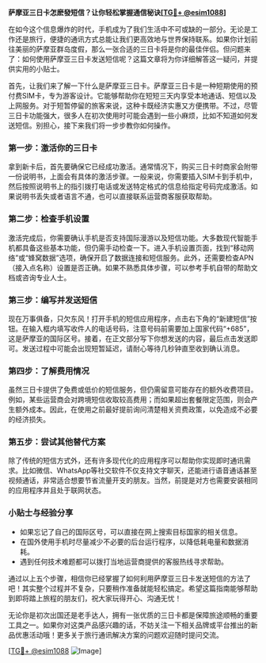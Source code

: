 **萨摩亚三日卡怎麽發短信？让你轻松掌握通信秘诀[[TG💪+ @esim1088](https://t.me/s/esim1088)]**

在如今这个信息爆炸的时代，手机成为了我们生活中不可或缺的一部分。无论是工作还是旅行，便捷的通讯方式总能让我们更高效地与世界保持联系。如果你计划前往美丽的萨摩亚群岛度假，那么一张合适的三日卡将是你的最佳伴侣。但问题来了：如何使用萨摩亚三日卡发送短信呢？这篇文章将为你详细解答这一疑问，并提供实用的小贴士。

首先，让我们来了解一下什么是萨摩亚三日卡。萨摩亚三日卡是一种短期使用的预付费SIM卡，专为游客设计。它能够帮助你在短短三天内享受本地通话、短信以及上网服务。对于短暂停留的旅客来说，这种卡既经济实惠又方便携带。不过，尽管三日卡功能强大，很多人在初次使用时可能会遇到一些小麻烦，比如不知道如何发送短信。别担心，接下来我们将一步步教你如何操作。

### **第一步：激活你的三日卡**
拿到新卡后，首先要确保它已经成功激活。通常情况下，购买三日卡时商家会附带一份说明书，上面会有具体的激活步骤。一般来说，你需要插入SIM卡到手机中，然后按照说明书上的指引拨打电话或发送特定格式的信息给指定号码完成激活。如果说明书丢失或者语言不通，也可以直接联系运营商客服获取帮助。

### **第二步：检查手机设置**
激活完成后，你需要确认手机是否支持国际漫游以及短信功能。大多数现代智能手机都具备这些基本功能，但仍需手动检查一下。进入手机设置页面，找到“移动网络”或“蜂窝数据”选项，确保开启了数据连接和短信服务。此外，还需要检查APN（接入点名称）设置是否正确。如果不熟悉具体步骤，可以参考手机自带的帮助文档或咨询专业人士。

### **第三步：编写并发送短信**
现在万事俱备，只欠东风！打开手机的短信应用程序，点击右下角的“新建短信”按钮。在输入框内填写收件人的电话号码，注意号码前需要加上国家代码“+685”，这是萨摩亚的国际区号。接着，在正文部分写下你想发送的内容，最后点击发送即可。发送过程中可能会出现短暂延迟，请耐心等待几秒钟直至收到确认消息。

### **第四步：了解费用情况**
虽然三日卡提供了免费或低价的短信服务，但仍需留意可能存在的额外收费项目。例如，某些运营商会对跨境短信收取较高费用；而如果超出套餐限定范围，则会产生额外成本。因此，在使用之前最好提前询问清楚相关资费政策，以免造成不必要的经济损失。

### **第五步：尝试其他替代方案**
除了传统的短信方式外，还有许多现代化的应用程序可以帮助你实现即时通讯需求。比如微信、WhatsApp等社交软件不仅支持文字聊天，还能进行语音通话甚至视频通话，非常适合想要节省流量开支的朋友。当然，前提是对方也需要安装相同的应用程序并且处于联网状态。

### **小贴士与经验分享**
- 如果忘记了自己的国际区号，可以直接在网上搜索目标国家的相关信息。
- 在国外使用手机时尽量减少不必要的后台运行程序，以降低耗电量和数据消耗。
- 遇到任何技术难题都可以拨打当地运营商提供的客服热线寻求帮助。

通过以上五个步骤，相信你已经掌握了如何利用萨摩亚三日卡发送短信的方法了吧！其实整个过程并不复杂，只要稍作准备就能轻松搞定。希望这篇指南能够帮助到即将踏上旅程的朋友们，祝大家玩得开心、沟通无忧！

无论你是初次出国还是老手达人，拥有一张优质的三日卡都是保障旅途顺畅的重要工具之一。如果你对这类产品感兴趣的话，不妨关注一下相关品牌或平台推出的新品优惠活动哦！更多关于旅行通讯解决方案的问题欢迎随时提问交流。

[[TG💪+ @esim1088](https://t.me/s/esim1088) ![Image](https://i.postimg.cc/4NQfJmqS/Snipaste-2025-05-13-00-14-12.png)]